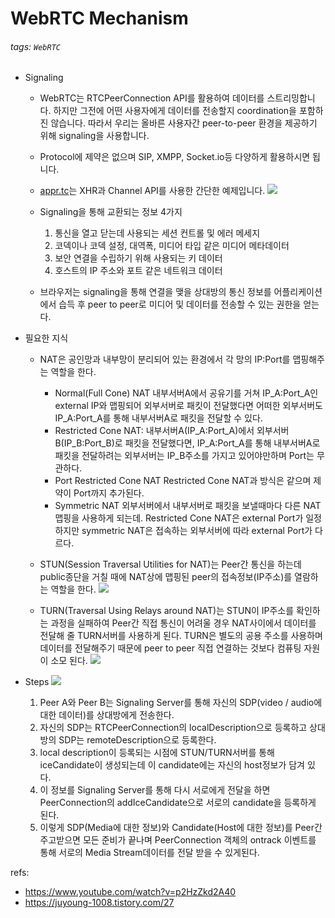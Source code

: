 WebRTC Mechanism
===

###### tags: `WebRTC`

- Signaling
    - WebRTC는 RTCPeerConnection API를 활용하여 데이터를 스트리밍합니다. 하지만 그전에 어떤 사용자에게 데이터를 전송할지 coordination을 포함하진 않습니다.
        따라서 우리는 올바른 사용자간 peer-to-peer 환경을 제공하기 위해 signaling을 사용합니다.
    - Protocol에 제약은 없으며 SIP, XMPP, Socket.io등 다양하게 활용하시면 됩니다.
    - [appr.tc](https://appr.tc/)는 XHR과 Channel API를 사용한 간단한 예제입니다.
    ![](https://www.html5rocks.com/en/tutorials/webrtc/basics/jsep.png)
    - Signaling을 통해 교환되는 정보 4가지
        1. 통신을 열고 닫는데 사용되는 세션 컨트롤 및 에러 메세지
        2. 코덱이나 코덱 설정, 대역폭, 미디어 타입 같은 미디어 메타데이터
        3. 보안 연결을 수립하기 위해 사용되는 키 데이터
        4. 호스트의 IP 주소와 포트 같은 네트워크 데이터

    - 브라우저는 signaling을 통해 연결을 맺을 상대방의 통신 정보를 어플리케이션에서 습득 후 peer to peer로 미디어 및 데이터를 전송할 수 있는 권한을 얻는다.

- 필요한 지식
    - NAT은 공인망과 내부망이 분리되어 있는 환경에서 각 망의 IP:Port를 맵핑해주는 역할을 한다.
        - Normal(Full Cone) NAT
          내부서버A에서 공유기를 거쳐 IP_A:Port_A인 external IP와 맵핑되어 외부서버로 패킷이 전달했다면 어떠한 외부서버도 IP_A:Port_A를 통해 내부서버A로 패킷을 전달할 수 있다.
        - Restricted Cone NAT: 
          내부서버A(IP_A:Port_A)에서 외부서버B(IP_B:Port_B)로 패킷을 전달했다면, IP_A:Port_A를 통해 내부서버A로 패킷을 전달하려는 외부서버는 IP_B주소를 가지고 있어야만하며 Port는 무관하다.
        - Port Restricted Cone NAT
          Restricted Cone NAT과 방식은 같으며 제약이 Port까지 추가된다.
        - Symmetric NAT
          외부서버에서 내부서버로 패킷을 보낼때마다 다른 NAT맵핑을 사용하게 되는데. Restricted Cone NAT은 external Port가 일정하지만 symmetric NAT은 접속하는 외부서버에 따라 external Port가 다르다.

    - STUN(Session Traversal Utilities for NAT)는 Peer간 통신을 하는데 public종단을 거칠 때에 NAT상에 맵핑된 peer의 접속정보(IP주소)를 열람하는 역할을 한다.
        ![](https://i.imgur.com/luRtnFf.png)

    - TURN(Traversal Using Relays around NAT)는 STUN이 IP주소를 확인하는 과정을 실패하여 Peer간 직접 통신이 어려울 경우 NAT사이에서 데이터를 전달해 줄 TURN서버를 사용하게 된다. TURN은 별도의 공용 주소를 사용하며 데이터를 전달해주기 때문에 peer to peer 직접 연결하는 것보다 컴퓨팅 자원이 소모 된다. 
       ![](https://i.imgur.com/8uwDQXy.png)

- Steps
    ![](https://i.imgur.com/dEcrHuL.png)
    1. Peer A와 Peer B는 Signaling Server를 통해 자신의 SDP(video / audio에 대한 데이터)를 상대방에게 전송한다.
    2. 자신의 SDP는 RTCPeerConnection의 localDescription으로 등록하고 상대방의 SDP는 remoteDescription으로 등록한다.
    3. local description이 등록되는 시점에 STUN/TURN서버를 통해 iceCandidate이 생성되는데 이 candidate에는 자신의 host정보가 담겨 있다.
    4. 이 정보를 Signaling Server를 통해 다시 서로에게 전달을 하면 PeerConnection의 addIceCandidate으로 서로의 candidate을 등록하게 된다.
    5. 이렇게 SDP(Media에 대한 정보)와 Candidate(Host에 대한 정보)를 Peer간 주고받으면 모든 준비가 끝나며 PeerConnection 객체의 ontrack 이벤트를 통해 서로의 Media Stream데이터를 전달 받을 수 있게된다.

refs:
- https://www.youtube.com/watch?v=p2HzZkd2A40
- https://juyoung-1008.tistory.com/27